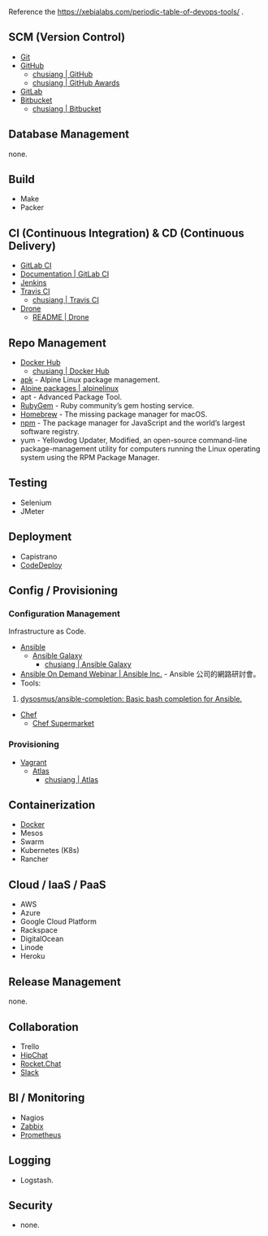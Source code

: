Reference the https://xebialabs.com/periodic-table-of-devops-tools/ .

## SCM (Version Control)

* [Git](https://git-scm.com/)
* [GitHub](https://github.com/)
  * [chusiang | GitHub](https://github.com/chusiang/)
  * [chusiang | GitHub Awards](http://github-awards.com/users/search?login=chusiang)
* [GitLab](https://about.gitlab.com/)
* [Bitbucket](https://bitbucket.org/)
  * [chusiang | Bitbucket](https://bitbucket.org/chusiang/)

## Database Management

none.

## Build

* Make
* Packer

## CI (Continuous Integration) & CD (Continuous Delivery)

* [GitLab CI](https://about.gitlab.com/features/gitlab-ci-cd/)
 * [Documentation | GitLab CI](https://docs.gitlab.com/ce/ci/#gitlab-continuous-integration-gitlab-ci)
* [Jenkins](https://jenkins.io/)
* [Travis CI](https://travis-ci.org/)
  * [chusiang | Travis CI](https://travis-ci.org/chusiang/)
* [Drone](https://github.com/drone/drone)
  * [README | Drone](http://readme.drone.io/) 

## Repo Management

* [Docker Hub](https://hub.docker.com/)
  * [chusiang | Docker Hub](https://hub.docker.com/u/chusiang/)
* [apk](https://wiki.alpinelinux.org/wiki/Alpine_Linux_package_management) - Alpine Linux package management.
 * [Alpine packages | alpinelinux](https://pkgs.alpinelinux.org/packages)
* apt - Advanced Package Tool.
* [RubyGem](https://rubygems.org/) - Ruby community’s gem hosting service.
* [Homebrew](https://brew.sh/) - The missing package manager for macOS.
* [npm](https://www.npmjs.com/) - The package manager for JavaScript and the world’s largest software registry.
* yum - Yellowdog Updater, Modified, an open-source command-line package-management utility for computers running the Linux operating system using the RPM Package Manager.

## Testing

* Selenium
* JMeter

## Deployment

* Capistrano
* [CodeDeploy](https://aws.amazon.com/tw/codedeploy/)

## Config / Provisioning

### Configuration Management

Infrastructure as Code.

* [Ansible](https://www.ansible.com/)
  * [Ansible Galaxy](https://galaxy.ansible.com/)
    * [chusiang | Ansible Galaxy](https://galaxy.ansible.com/chusiang/)
 * [Ansible On Demand Webinar | Ansible Inc.](https://gist.github.com/chusiang/91632920f75e03e1d24cf9213cbfe216) - Ansible 公司的網路研討會。
 * Tools:
  1. [dysosmus/ansible\-completion: Basic bash completion for Ansible.](https://github.com/dysosmus/ansible-completion)
* [Chef](https://www.chef.io/)
  * [Chef Supermarket](https://supermarket.chef.io)

### Provisioning

* [Vagrant](vagrant.md)
  * [Atlas](https://atlas.hashicorp.com/)
    * [chusiang | Atlas](https://atlas.hashicorp.com/chusiang/)

## Containerization

* [Docker](https://www.docker.com/)
* Mesos
* Swarm
* Kubernetes (K8s)
* Rancher

## Cloud / IaaS / PaaS

* AWS
* Azure
* Google Cloud Platform
* Rackspace
* DigitalOcean
* Linode
* Heroku

## Release Management

none.

## Collaboration

* Trello
* [HipChat](https://www.hipchat.com/)
* [Rocket.Chat](http://rocket.chat/)
* [Slack](https://slack.com/)

## Bl / Monitoring

* Nagios
* [Zabbix](zabbix.md)
* [Prometheus](https://prometheus.io)

## Logging

* Logstash.

## Security

* none.

